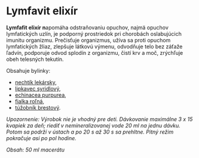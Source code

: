 Lymfavit elixír
===============

**Lymfafit elixír n**apomáha odstraňovaniu opuchov, najmä opuchov lymfatických
uzlín, je podporný prostriedok pri chorobách oslabujúcich imunitu organizmu.
Prečisťuje organizmus, užíva sa proti opuchom lymfatických žliaz, zlepšuje
látkovú výmenu, odvodňuje telo bez záťaže ľadvín, podporuje odvod splodín z
organizmu, čistí krv a moč, zrýchľuje obeh telesných tekutín.

Obsahuje bylinky:

* [nechtík lekársky](/sip/bylinky/nechtik-lekarsky),
* [lipkavec syridlový](/sip/bylinky/lipkavec-syridlovy),
* [echinacea purpurea](/sip/bylinky/echinacea-purpurea),
* [fialka roľná](/sip/bylinky/fialka-rolna-trojfarebna),
* [túžobník brestový](/sip/bylinky/tuzobnik-brestovy).

*Upozornenie: Výrobok nie je vhodný pre deti. Dávkovanie maximálne 3 x 15
kvapiek za deň; riediť v nemineralizovanej vode 20 ml na jednu dávku. Potom sa
podrží v ústach a po 20 s až 30 s sa prehltne. Pitný režim pokračuje asi po pol
hodine.*

*Obsah: 50 ml macerátu*

